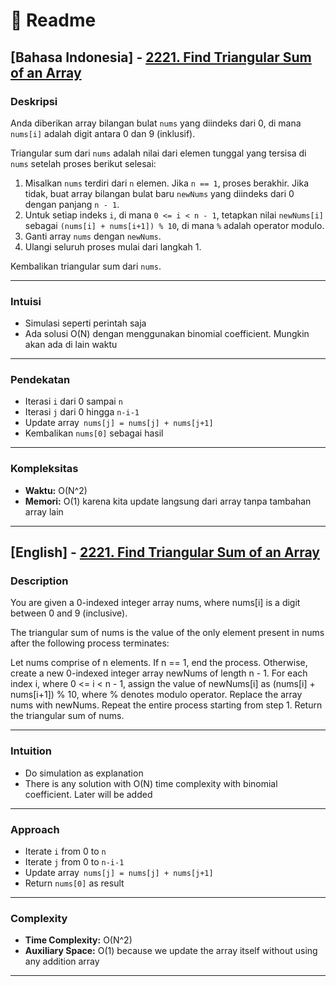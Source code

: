 # 📖 Readme

## [Bahasa Indonesia] - [2221. Find Triangular Sum of an Array](https://leetcode.com/problems/find-triangular-sum-of-an-array/description/?envType=daily-question&envId=2025-09-30)

### Deskripsi 

Anda diberikan array bilangan bulat `nums` yang diindeks dari 0, di mana `nums[i]` adalah digit antara 0 dan 9 (inklusif).

Triangular sum dari `nums` adalah nilai dari elemen tunggal yang tersisa di `nums` setelah proses berikut selesai:
1. Misalkan `nums` terdiri dari `n` elemen. Jika `n == 1`, proses berakhir. Jika tidak, buat array bilangan bulat baru `newNums` yang diindeks dari 0 dengan panjang `n - 1`.
2. Untuk setiap indeks `i`, di mana `0 <= i < n - 1`, tetapkan nilai `newNums[i]` sebagai `(nums[i] + nums[i+1]) % 10`, di mana `%` adalah operator modulo.
3. Ganti array `nums` dengan `newNums`.
4. Ulangi seluruh proses mulai dari langkah 1.

Kembalikan triangular sum dari `nums`.

--- 

### Intuisi 

- Simulasi seperti perintah saja
- Ada solusi O(N) dengan menggunakan binomial coefficient. Mungkin akan ada di lain waktu

--- 

### Pendekatan 

- Iterasi `i` dari 0 sampai `n`
- Iterasi `j` dari 0 hingga `n-i-1`
- Update array` nums[j] = nums[j] + nums[j+1]`
- Kembalikan `nums[0]` sebagai hasil

--- 

### Kompleksitas 
- **Waktu:** O(N^2) 
- **Memori:** O(1) karena kita update langsung dari array tanpa tambahan array lain 
--- 

## [English] - [2221. Find Triangular Sum of an Array](https://leetcode.com/problems/find-triangular-sum-of-an-array/description/?envType=daily-question&envId=2025-09-30)

### Description 

You are given a 0-indexed integer array nums, where nums[i] is a digit between 0 and 9 (inclusive).

The triangular sum of nums is the value of the only element present in nums after the following process terminates:

Let nums comprise of n elements. If n == 1, end the process. Otherwise, create a new 0-indexed integer array newNums of length n - 1.
For each index i, where 0 <= i < n - 1, assign the value of newNums[i] as (nums[i] + nums[i+1]) % 10, where % denotes modulo operator.
Replace the array nums with newNums.
Repeat the entire process starting from step 1.
Return the triangular sum of nums.

--- 

### Intuition 

- Do simulation as explanation
- There is any solution with O(N) time complexity with binomial coefficient. Later will be added

--- 

### Approach 

- Iterate `i` from 0 to `n`
- Iterate `j` from 0 to `n-i-1`
- Update array` nums[j] = nums[j] + nums[j+1]`
- Return `nums[0]` as result

--- 

### Complexity 
- **Time Complexity:** O(N^2) 
- **Auxiliary Space:** O(1) because we update the array itself without using any addition array
---